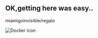   ## OK,getting here was easy..
  
  miamigoinvisible/regalo

  ![Docker icon](http://blog.sylvaincau.com/content/images/2016/02/docker-1080-1.png)


